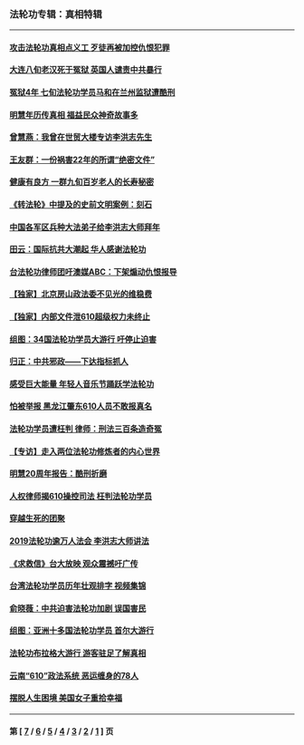 ### 法轮功专辑：真相特辑
---
#### [攻击法轮功真相点义工 歹徒再被加控仇恨犯罪](../../pages/nf4389/n13601019.md?03230430) 
#### [大连八旬老汉死于冤狱 英国人谴责中共暴行](../../pages/nf4389/n13480118.md?03230430) 
#### [冤狱4年 七旬法轮功学员马和在兰州监狱遭酷刑](../../pages/nf4389/n13304688.md?03230430) 
#### [明慧年历传真相 福益民众神奇故事多](../../pages/nf4389/n13294545.md?03230430) 
#### [曾慧燕：我曾在世贸大楼专访李洪志先生](../../pages/nf4389/n12898729.md?03230430) 
#### [王友群：一份祸害22年的所谓“绝密文件”](../../pages/nf4389/n12871750.md?03230430) 
#### [健康有良方 一群九旬百岁老人的长寿秘密](../../pages/nf4389/n12847475.md?03230430) 
#### [《转法轮》中提及的史前文明案例：刻石](../../pages/nf4389/n12758577.md?03230430) 
#### [中国各军区兵种大法弟子给李洪志大师拜年](../../pages/nf4389/n12750047.md?03230430) 
#### [田云：国际抗共大潮起 华人感谢法轮功](../../pages/nf4389/n12357708.md?03230430) 
#### [台法轮功律师团吁澳媒ABC：下架煽动仇恨报导](../../pages/nf4389/n12279917.md?03230430) 
#### [【独家】北京房山政法委不见光的维稳费](../../pages/nf4389/n12031979.md?03230430) 
#### [【独家】内部文件泄610超级权力未终止](../../pages/nf4389/n12023895.md?03230430) 
#### [组图：34国法轮功学员大游行 吁停止迫害](../../pages/nf4389/n11492658.md?03230430) 
#### [归正：中共邪政——下达指标抓人](../../pages/nf4389/n11474770.md?03230430) 
#### [感受巨大能量 年轻人音乐节踊跃学法轮功](../../pages/nf4389/n11441981.md?03230430) 
#### [怕被举报 黑龙江肇东610人员不敢报真名](../../pages/nf4389/n11436499.md?03230430) 
#### [法轮功学员遭枉判 律师：刑法三百条造奇冤](../../pages/nf4389/n11433943.md?03230430) 
#### [【专访】走入两位法轮功修炼者的内心世界](../../pages/nf4389/n11415623.md?03230430) 
#### [明慧20周年报告：酷刑折磨](../../pages/nf4389/n11387954.md?03230430) 
#### [人权律师揭610操控司法 枉判法轮功学员](../../pages/nf4389/n11313370.md?03230430) 
#### [穿越生死的团聚](../../pages/nf4389/n11258922.md?03230430) 
#### [2019法轮功逾万人法会 李洪志大师讲法](../../pages/nf4389/n11265303.md?03230430) 
#### [《求救信》台大放映 观众震撼吁广传](../../pages/nf4389/n10922251.md?03230430) 
#### [台湾法轮功学员历年壮观排字 视频集锦](../../pages/nf4389/n10878789.md?03230430) 
#### [俞晓薇：中共迫害法轮功加剧 误国害民](../../pages/nf4389/n10859260.md?03230430) 
#### [组图：亚洲十多国法轮功学员 首尔大游行](../../pages/nf4389/n10781149.md?03230430) 
#### [法轮功布拉格大游行 游客驻足了解真相](../../pages/nf4389/n10749360.md?03230430) 
#### [云南“610”政法系统 恶运缠身的78人](../../pages/nf4389/n10747534.md?03230430) 
#### [摆脱人生困境 美国女子重拾幸福](../../pages/nf4389/n10688678.md?03230430) 

---
#### 第 [ [7](./7.md?03230430) / [6](./6.md?03230430) / [5](./5.md?03230430) / [4](./4.md?03230430) / [3](./3.md?03230430) / [2](./2.md?03230430) / [1](./1.md?03230430) ] 页
